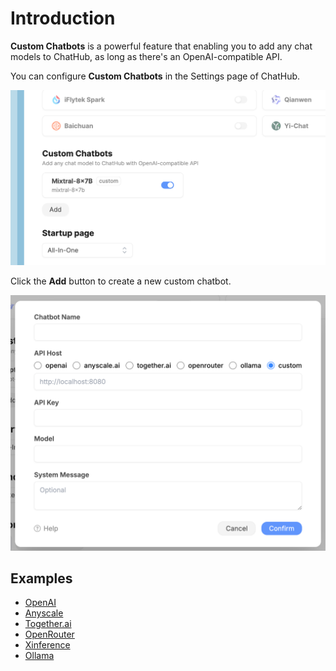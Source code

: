 # Introduction

**Custom Chatbots** is a powerful feature that enabling you to add any chat models to ChatHub, as long as there's an OpenAI-compatible API.

You can configure **Custom Chatbots** in the Settings page of ChatHub.

![](../assets/custom-bots/index-settings.png)

Click the **Add** button to create a new custom chatbot.

![](../assets/custom-bots/index-dialog.png)

## Examples

- [OpenAI](./openai)
- [Anyscale](./anyscale)
- [Together.ai](./together)
- [OpenRouter](./openrouter)
- [Xinference](./xinference)
- [Ollama](./ollama)
